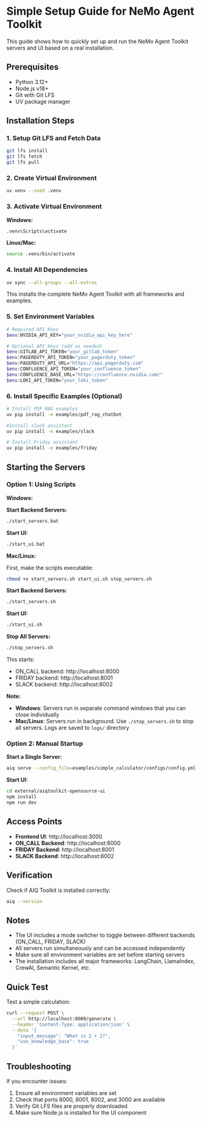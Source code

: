 # Simple Setup Guide for NeMo Agent Toolkit

This guide shows how to quickly set up and run the NeMo Agent Toolkit servers and UI based on a real installation.

## Prerequisites

- Python 3.12+
- Node.js v18+
- Git with Git LFS
- UV package manager

## Installation Steps

### 1. Setup Git LFS and Fetch Data

```bash
git lfs install
git lfs fetch
git lfs pull
```

### 2. Create Virtual Environment

```bash
uv venv --seed .venv
```

### 3. Activate Virtual Environment

**Windows:**
```bash
.venv\Scripts\activate
```

**Linux/Mac:**
```bash
source .venv/bin/activate
```

### 4. Install All Dependencies

```bash
uv sync --all-groups --all-extras
```

This installs the complete NeMo Agent Toolkit with all frameworks and examples.

### 5. Set Environment Variables

```bash
# Required API Keys
$env:NVIDIA_API_KEY="your_nvidia_api_key_here"

# Optional API Keys (add as needed)
$env:GITLAB_API_TOKEN="your_gitlab_token"
$env:PAGERDUTY_API_TOKEN="your_pagerduty_token"
$env:PAGERDUTY_API_URL="https://api.pagerduty.com"
$env:CONFLUENCE_API_TOKEN="your_confluence_token"
$env:CONFLUENCE_BASE_URL="https://confluence.nvidia.com/"
$env:LOKI_API_TOKEN="your_loki_token"
```

### 6. Install Specific Examples (Optional)

```bash
# Install PDF RAG examples
uv pip install -e examples/pdf_rag_chatbot

#Install slack assistant
uv pip install -e examples/slack

# Install Friday assistant
uv pip install -e examples/friday
```

## Starting the Servers

### Option 1: Using Scripts

**Windows:**

**Start Backend Servers:**
```bash
./start_servers.bat
```

**Start UI:**
```bash
./start_ui.bat
```

**Mac/Linux:**

First, make the scripts executable:
```bash
chmod +x start_servers.sh start_ui.sh stop_servers.sh
```

**Start Backend Servers:**
```bash
./start_servers.sh
```

**Start UI:**
```bash
./start_ui.sh
```

**Stop All Servers:**
```bash
./stop_servers.sh
```

This starts:
- ON_CALL backend: http://localhost:8000
- FRIDAY backend: http://localhost:8001  
- SLACK backend: http://localhost:8002

**Note:** 
- **Windows**: Servers run in separate command windows that you can close individually
- **Mac/Linux**: Servers run in background. Use `./stop_servers.sh` to stop all servers. Logs are saved to `logs/` directory

### Option 2: Manual Startup

**Start a Single Server:**
```bash
aiq serve --config_file=examples/simple_calculator/configs/config.yml --port 8000
```

**Start UI:**
```bash
cd external/aiqtoolkit-opensource-ui
npm install
npm run dev
```

## Access Points

- **Frontend UI**: http://localhost:3000
- **ON_CALL Backend**: http://localhost:8000
- **FRIDAY Backend**: http://localhost:8001
- **SLACK Backend**: http://localhost:8002

## Verification

Check if AIQ Toolkit is installed correctly:
```bash
aiq --version
```

## Notes

- The UI includes a mode switcher to toggle between different backends (ON_CALL, FRIDAY, SLACK)
- All servers run simultaneously and can be accessed independently
- Make sure all environment variables are set before starting servers
- The installation includes all major frameworks: LangChain, LlamaIndex, CrewAI, Semantic Kernel, etc.

## Quick Test

Test a simple calculation:
```bash
curl --request POST \
  --url http://localhost:8000/generate \
  --header 'Content-Type: application/json' \
  --data '{
    "input_message": "What is 2 + 2?",
    "use_knowledge_base": true
  }'
```

## Troubleshooting

If you encounter issues:
1. Ensure all environment variables are set
2. Check that ports 8000, 8001, 8002, and 3000 are available
3. Verify Git LFS files are properly downloaded
4. Make sure Node.js is installed for the UI component 